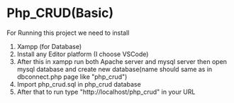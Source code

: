 # Php_CRUD(Basic)
For Running this project we need to install
1. Xampp (for Database)
2. Install any Editor platform (I choose VSCode)
3. After this in xampp run both Apache server and mysql server then open mysql database and create new database(name should same as in dbconnect.php page like "php_crud")
4. Import php_crud.sql in php_crud database
5. After that to run type "http://localhost/php_crud" in your URL
